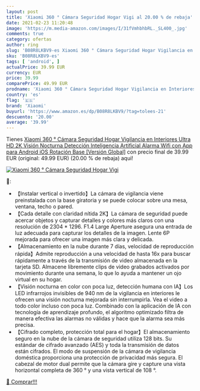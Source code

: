 ```yaml
---
layout: post
title: 'Xiaomi 360 ° Cámara Seguridad Hogar Vigi al 20.00 % de rebaja'
date: 2021-02-23 11:20:48
image: 'https://m.media-amazon.com/images/I/31fVmhbhbRL._SL400_.jpg'
comments: true
category: ofertas
author: ring
slug: 'B08R8LKBV9-es Xiaomi 360 ° Cámara Seguridad Hogar Vigilancia en...'
sku: 'B08R8LKBV9-es'
tags: [ 'android', ]
actualPrice: 39.99 EUR
currency: EUR
price: 39.99
comparePrice: 49.99 EUR
prodname: 'Xiaomi 360 ° Cámara Seguridad Hogar Vigilancia en Interiores Ultra HD 2K Visión Nocturna Detección Inteligencia Artificial Alarma Wifi con App para Android iOS Rotación Base [Versión Global]'
country: 'es'
flag: '🇪🇸'
brand: 'Xiaomi'
buyurl: 'https://www.amazon.es/dp/B08R8LKBV9/?tag=tolees-21'
descuento: '20.00'
average: '39.99'
---
```


Tienes [Xiaomi 360 ° Cámara Seguridad Hogar Vigilancia en Interiores Ultra HD 2K Visión Nocturna Detección Inteligencia Artificial Alarma Wifi con App para Android iOS Rotación Base [Versión Global]](https://www.amazon.es/dp/B08R8LKBV9/?tag=tolees-21) con precio final de  39.99 EUR (original: 49.99 EUR) (20.00 %  de rebaja) aqui!

[![Xiaomi 360 ° Cámara Seguridad Hogar Vigi](https://m.media-amazon.com/images/I/31fVmhbhbRL._SL400_.jpg)](https://www.amazon.es/dp/B08R8LKBV9/?tag=tolees-21)

🔎:

- 【Instalar vertical o invertido】La cámara de vigilancia viene preinstalada con la base giratoria y se puede colocar sobre una mesa, ventana, techo o pared.
- 【Cada detalle con claridad nítida 2K】La cámara de seguridad puede acercar objetos y capturar detalles y colores más claros con una resolución de 2304 * 1296. F1.4 Large Aperture asegura una entrada de luz adecuada para capturar los detalles de la imagen. Lente 6P mejorada para ofrecer una imagen más clara y delicada.
- 【Almacenamiento en la nube durante 7 días, velocidad de reproducción rápida】Admite reproducción a una velocidad de hasta 16x para buscar rápidamente a través de la transmisión de video almacenada en la tarjeta SD. Almacene libremente clips de video grabados activados por movimiento durante una semana, lo que lo ayuda a mantener un ojo virtual en su hogar.
- 【Visión nocturna en color con poca luz, detección humana con IA】Los LED infrarrojos invisibles de 940 nm de la vigilancia en interiores le ofrecen una visión nocturna mejorada sin interrumpirla. Vea el video a todo color incluso con poca luz. Combinado con la aplicación de IA con tecnología de aprendizaje profundo, el algoritmo optimizado filtra de manera efectiva las alarmas no válidas y hace que la alarma sea más precisa.
- 【Cifrado completo, protección total para el hogar】El almacenamiento seguro en la nube de la cámara de seguridad utiliza 128 bits. Su estándar de cifrado avanzado (AES) y toda la transmisión de datos están cifrados. El modo de suspensión de la cámara de vigilancia doméstica proporciona una protección de privacidad más segura. El cabezal de motor dual permite que la cámara gire y capture una vista horizontal completa de 360 ​​° y una vista vertical de 108 °.

[🛒 Comprar!!!](https://www.amazon.es/dp/B08R8LKBV9/?tag=tolees-21)
